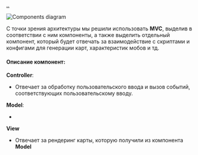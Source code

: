 [..](../README.md)

![Components diagram](https://i.imgur.com/UJtgLOr.png)

С точки зрения архитектуры мы решили использовать **MVC**, выделив в соответствии с ним компоненты, а также выделить отдельный компонент, который будет отвечать за взаимодействие с скриптами и конфигами для генерации карт, характеристик мобов и тд.

#### Описание компонент:

**Controller**:

- Отвечает за обработку пользовательского ввода и вызов событий, соответствующих пользовательскому вводу.

**Model**:

- 

**View**

- Отвечает за рендеринг карты, которую получили из компонента **Model**
